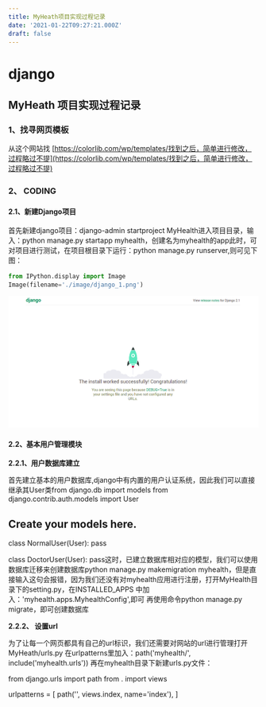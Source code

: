 ```yaml
---
title: MyHeath项目实现过程记录
date: '2021-01-22T09:27:21.000Z'
draft: false
---
```


# django

## MyHeath 项目实现过程记录

### 1、找寻网页模板

从这个网站找 [https://colorlib.com/wp/templates/找到之后，简单进行修改，过程略过不提](https://colorlib.com/wp/templates/找到之后，简单进行修改，过程略过不提)

### 2、 CODING

#### 2.1、新建Django项目

首先新建django项目：django-admin startproject MyHealth进入项目目录，输入：python manage.py startapp myhealth，创建名为myhealth的app此时，可对项目进行测试，在项目根目录下运行：python manage.py runserver,则可见下图：

```python
from IPython.display import Image
Image(filename='./image/django_1.png')
```

![png](../.gitbook/assets/django_9_0.png)

#### 2.2、基本用户管理模块

**2.2.1、用户数据库建立**

首先建立基本的用户数据库,django中有内置的用户认证系统，因此我们可以直接继承其User类from django.db import models from django.contrib.auth.models import User

## Create your models here.

class NormalUser\(User\): pass

class DoctorUser\(User\): pass这时，已建立数据库相对应的模型，我们可以使用数据库迁移来创建数据库python manage.py makemigration myhealth，但是直接输入这句会报错，因为我们还没有对myhealth应用进行注册，打开MyHealth目录下的setting.py，在INSTALLED\_APPS 中加入：'myhealth.apps.MyhealthConfig',即可 再使用命令python manage.py migrate，即可创建数据库

**2.2.2、 设置url**

为了让每一个网页都具有自己的url标识，我们还需要对网站的url进行管理打开MyHeath/urls.py 在urlpatterns里加入：path\('myhealth/', include\('myhealth.urls'\)\) 再在myhealth目录下新建urls.py文件：

from django.urls import path from . import views

urlpatterns = \[ path\('', views.index, name='index'\), \]

